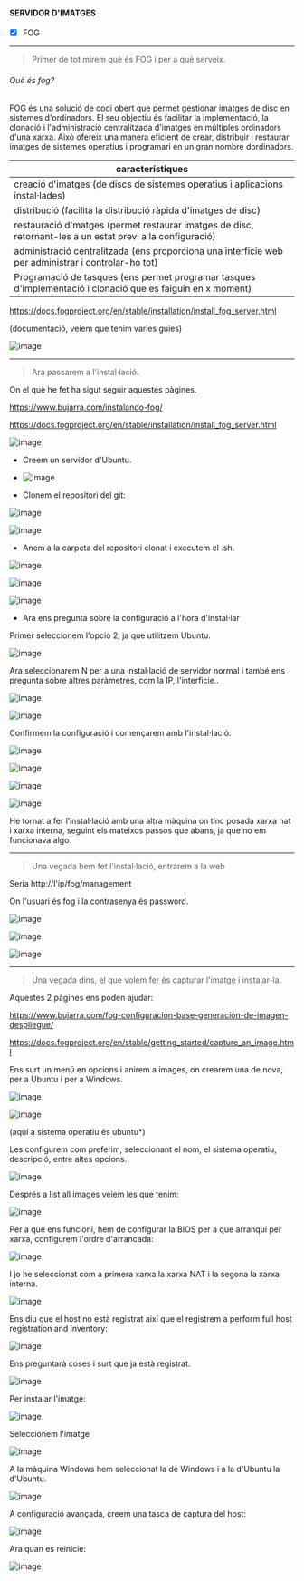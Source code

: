 #### SERVIDOR D'IMATGES 

- [x] FOG

---------------------------------------------------------------------------------------------------------------------------------------------------------------------------------

> Primer de tot mirem què és FOG i per a què serveix.

###### Què és fog?

FOG és una solució de codi obert que permet gestionar imatges de disc en sistemes d'ordinadors. El seu objectiu és facilitar la implementació, la clonació i l'administració centralitzada d'imatges en múltiples ordinadors d'una xarxa. Això ofereix una manera eficient de crear, distribuir i restaurar imatges de sistemes operatius i programari en un gran nombre dordinadors.


| característiques |        
| ---------------- | 
| creació d'imatges (de discs de sistemes operatius i aplicacions instal·lades) | 
| distribució (facilita la distribució ràpida d'imatges de disc) | 
| restauració d'matges (permet restaurar imatges de disc, retornant-les a un estat previ a la configuració) | 
| administració centralitzada (ens proporciona una interficie web per administrar i controlar-ho tot) | 
| Programació de tasques (ens permet programar tasques d'implementació i clonació que es faiguin en x moment) | 


https://docs.fogproject.org/en/stable/installation/install_fog_server.html

(documentació, veiem que tenim varies guies)

![image](https://github.com/sara21h/nose/assets/113586105/01b7d7ac-7256-4a6a-92db-ed7cd0eb39c1)

---------------------------------------------------------------------------------------------------------------------------------------------------------------------------------

> Ara passarem a l'instal·lació.

On el què he fet ha sigut seguir aquestes pàgines.

https://www.bujarra.com/instalando-fog/

https://docs.fogproject.org/en/stable/installation/install_fog_server.html

![image](https://github.com/sara21h/nose/assets/113586105/0124fc7f-1ac0-457f-af91-98d60da43442)

- Creem un servidor d'Ubuntu.
-  ![image](https://github.com/sara21h/nose/assets/113586105/278b8d6e-c2be-4209-a11b-222d6829a54e)

- Clonem el repositori del git:

![image](https://github.com/sara21h/nose/assets/113586105/7e261463-8ac4-402c-9863-ddf57b5c2f23)

![image](https://github.com/sara21h/nose/assets/113586105/eb7c74a3-0e2c-45fb-ac42-0524ebb1d04c)

- Anem a la carpeta del repositori clonat i executem el .sh.  

![image](https://github.com/sara21h/nose/assets/113586105/8f0e88f7-aeb5-41b4-8e2b-899a25706fb5)

![image](https://github.com/sara21h/nose/assets/113586105/8430df9b-3f94-41a3-ad3b-429264aaca47)

![image](https://github.com/sara21h/nose/assets/113586105/1661cced-46c1-4c24-ab86-f5884bdd2f00)

- Ara ens pregunta sobre la configuració a l'hora d'instal·lar

Primer seleccionem l'opció 2, ja que utilitzem Ubuntu.

![image](https://github.com/sara21h/nose/assets/113586105/8e854959-2a26-4115-9301-e2d03bd1cce3)

Ara seleccionarem N per a una instal·lació de servidor normal i també ens pregunta sobre altres paràmetres, com la IP, l'interficie..

![image](https://github.com/sara21h/nose/assets/113586105/2b561aa9-2a06-4107-b219-9a538a060db0)

![image](https://github.com/sara21h/nose/assets/113586105/6827427f-dbfa-4afa-a96b-45561739a69a)

Confirmem la configuració i començarem amb l'instal·lació.

![image](https://github.com/sara21h/nose/assets/113586105/3120d972-e740-4b1f-9ad1-0d99ad7f5064)

![image](https://github.com/sara21h/nose/assets/113586105/81ce32b4-b1c3-439c-aeb4-ce8d9dad7534)

![image](https://github.com/sara21h/nose/assets/113586105/b64424e2-ccd7-4311-9896-900f245edd19)

![image](https://github.com/sara21h/nose/assets/113586105/b2b8cab8-ad17-43e9-9682-832168b51d3a)

He tornat a fer l’instal·lació amb  una altra màquina on tinc posada xarxa nat i xarxa interna, seguint els mateixos passos que abans, ja que no em funcionava algo.

---------------------------------------------------------------------------------------------------------------------------------------------------------------------------------

> Una vegada hem fet l'instal·lació, entrarem a la web

Seria http://l'ip/fog/management

On l'usuari és fog i la contrasenya és password.

![image](https://github.com/sara21h/nose/assets/113586105/60195aeb-71a7-4d05-ac07-b0a037916ff8)

![image](https://github.com/sara21h/nose/assets/113586105/d1b1e045-01c7-46ff-8724-3a6a550a6aa1)

![image](https://github.com/sara21h/nose/assets/113586105/462ccfcd-ac66-40c6-987b-f04c38179957)

---------------------------------------------------------------------------------------------------------------------------------------------------------------------------------

> Una vegada dins, el que volem fer és capturar l'imatge i instalar-la.

Aquestes 2 pàgines ens poden ajudar:

https://www.bujarra.com/fog-configuracion-base-generacion-de-imagen-despliegue/

https://docs.fogproject.org/en/stable/getting_started/capture_an_image.html

Ens surt un menú en opcions i anirem a images, on crearem una de nova, per a Ubuntu i per a Windows.

![image](https://github.com/sara21h/nose/assets/113586105/5df191c4-5c0e-4f2a-9eb9-9a9d88f32e3b)

![image](https://github.com/sara21h/nose/assets/113586105/b1b97287-05a9-4c89-b05f-6d2f1413b028)

(aquí a sistema operatiu és ubuntu*)

Les configurem com preferim, seleccionant el nom, el sistema operatiu, descripció, entre altes opcions.

![image](https://github.com/sara21h/nose/assets/113586105/3bea35da-0ddb-44c1-802e-191613b97ebc)

Després a list all images veiem les que tenim:

![image](https://github.com/sara21h/nose/assets/113586105/70862dbd-3e0e-4403-85ab-895b3a4b0522)

Per a que ens funcioni, hem de configurar la BIOS per a que arranqui per xarxa, configurem l'ordre d'arrancada:

![image](https://github.com/sara21h/nose/assets/113586105/5fb0b94a-2d23-40db-8c21-6c760781a23d)

I jo he seleccionat com a primera xarxa la xarxa NAT i la segona la xarxa interna.

![image](https://github.com/sara21h/nose/assets/113586105/30d07933-956b-4a0b-bd9e-8dd0f7ea004a)

Ens diu que el host no està registrat així que el registrem a perform full host registration and inventory:

![image](https://github.com/sara21h/nose/assets/113586105/3a974039-c6d4-4fcc-9da8-9f42ca3cd087)

Ens preguntarà coses i surt que ja està registrat.

![image](https://github.com/sara21h/nose/assets/113586105/57bd1716-91d5-4578-b471-ed8aeb912460)

Per instalar l'imatge:

![image](https://github.com/sara21h/nose/assets/113586105/57bd1716-91d5-4578-b471-ed8aeb912460)

Seleccionem l'imatge

![image](https://github.com/sara21h/nose/assets/113586105/85b997b4-e426-4312-aff0-5a1917b35912)

A la màquina Windows hem seleccionat la de Windows i a la d'Ubuntu la d'Ubuntu.

![image](https://github.com/sara21h/nose/assets/113586105/71aef174-d462-4198-bc3c-080da30d4a0d)

A configuració avançada, creem una tasca de captura del host:

![image](https://github.com/sara21h/nose/assets/113586105/34ba14dd-d3b3-4569-b81a-dd2eb1992563)

Ara quan es reinicie:

![image](https://github.com/sara21h/nose/assets/113586105/71aef174-d462-4198-bc3c-080da30d4a0d)








